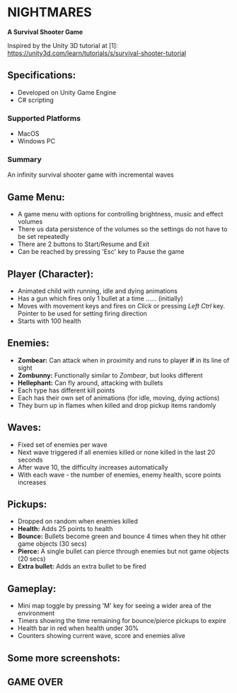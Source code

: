# NIGHTMARES

**A Survival Shooter Game**

Inspired by the Unity 3D tutorial at [1]: https://unity3d.com/learn/tutorials/s/survival-shooter-tutorial

## Specifications:

- Developed on Unity Game Engine
- C# scripting

### Supported Platforms

- MacOS
- Windows PC

### Summary

An infinity survival shooter game with incremental waves

## Game Menu:

[game_menu]: https://github.com/PrateekAdhikaree/SurvivalShooterExtended/tree/master/images/game_menu.jpg "Pause/Game Menu"

- A game menu with options for controlling brightness, music and effect volumes
- There us data persistence of the volumes so the settings do not have to be set repeatedly
- There are 2 buttons to Start/Resume and Exit
- Can be reached by pressing 'Esc' key to Pause the game

## Player (Character):

[player_character]: https://github.com/PrateekAdhikaree/SurvivalShooterExtended/tree/master/images/player.jpg "Player character"

- Animated child with running, idle and dying animations
- Has a gun which fires only 1 bullet at a time ...... (initially)
- Moves with movement keys and fires on _Click_ or pressing _Left Ctrl_ key. Pointer to be used for setting firing direction
- Starts with 100 health

## Enemies:

[enemies]: https://github.com/PrateekAdhikaree/SurvivalShooterExtended/tree/master/images/enemies.jpg "Enemies"

- **Zombear:** Can attack when in proximity and runs to player **if** in its line of sight
- **Zombunny:** Functionally similar to _Zombear_, but looks different
- **Hellephant:** Can fly around, attacking with bullets
- Each type has different kill points
- Each has their own set of animations (for idle, moving, dying actions)
- They burn up in flames when killed and drop pickup items randomly

## Waves:

[waves]: https://github.com/PrateekAdhikaree/SurvivalShooterExtended/tree/master/images/waves.jpg "Waves"

- Fixed set of enemies per wave
- Next wave triggered if all enemies killed or none killed in the last 20 seconds
- After wave 10, the difficulty increases automatically
- With each wave - the number of enemies, enemy health, score points increases

## Pickups:

[pickups1]: https://github.com/PrateekAdhikaree/SurvivalShooterExtended/tree/master/images/pickups1.jpg "Pickups Example 1"

[pickups2]: https://github.com/PrateekAdhikaree/SurvivalShooterExtended/tree/master/images/pickups2.jpg "Pickups Example 2"

- Dropped on random when enemies killed
- **Health:** Adds 25 points to health
- **Bounce:** Bullets become green and bounce 4 times when they hit other game objects (30 secs)
- **Pierce:** A single bullet can pierce through enemies but not game objects (20 secs)
- **Extra bullet:** Adds an extra bullet to be fired

## Gameplay:

[gameplay]: https://github.com/PrateekAdhikaree/SurvivalShooterExtended/tree/master/images/gameplay.jpg "Gameplay"

- Mini map toggle by pressing 'M' key for seeing a wider area of the environment
- Timers showing the time remaining for bounce/pierce pickups to expire
- Health bar in red when health under 30%
- Counters showing current wave, score and enemies alive

## Some more screenshots:

[screen1]: https://github.com/PrateekAdhikaree/SurvivalShooterExtended/tree/master/images/screen1.jpg "Screenshot 1"

[screen2]: https://github.com/PrateekAdhikaree/SurvivalShooterExtended/tree/master/images/screen2.jpg "Screenshot 2"

[screen3]: https://github.com/PrateekAdhikaree/SurvivalShooterExtended/tree/master/images/screen3.jpg "Screenshot 3"

## GAME OVER

[game_over]: https://github.com/PrateekAdhikaree/SurvivalShooterExtended/tree/master/images/game_over.jpg "GAME OVER"
